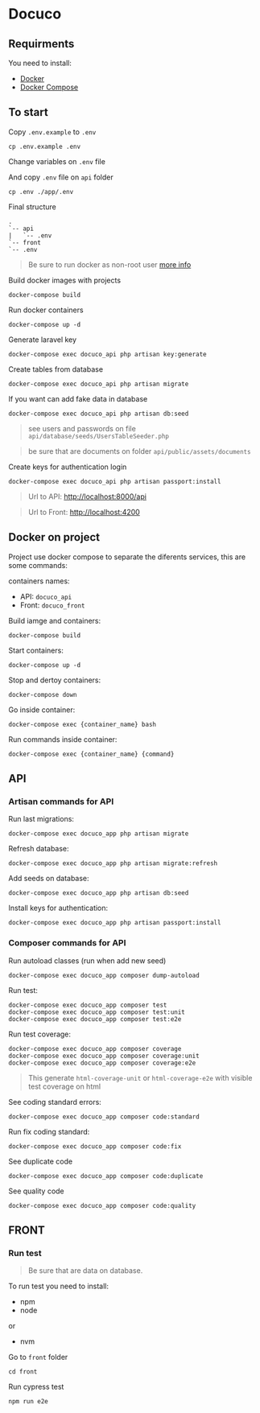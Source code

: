 # Docuco

## Requirments

You need to install:
* [Docker](https://www.docker.com/get-started)
* [Docker Compose](https://docs.docker.com/)

## To start

Copy `.env.example` to `.env`
``` shell
cp .env.example .env
```

Change variables on `.env` file

And copy `.env` file on `api` folder
```shell
cp .env ./app/.env
```

Final structure
```shell
.
`-- api
|   `-- .env
`-- front
`-- .env
```

> Be sure to run docker as non-root user [more info](https://docs.docker.com/install/linux/linux-postinstall/)

Build docker images with projects
```shell
docker-compose build
```

Run docker containers
```shell
docker-compose up -d
```

<!-- Install api dependencies
```shell
docker-compose exec docuco_api composer install
```

Install front dependencies
```shell
docker-compose exec docuco_front npm i
``` -->

Generate laravel key
```
docker-compose exec docuco_api php artisan key:generate
```

Create tables from database
```
docker-compose exec docuco_api php artisan migrate
```

If you want can add fake data in database
```
docker-compose exec docuco_api php artisan db:seed
```
> see users and passwords on file `api/database/seeds/UsersTableSeeder.php`

> be sure that are documents on folder `api/public/assets/documents`

Create keys for authentication login
```
docker-compose exec docuco_api php artisan passport:install
```

> Url to API: [http://localhost:8000/api](http://localhost:8000/api)

> Url to Front: [http://localhost:4200](http://localhost:4200)

## Docker on project

Project use docker compose to separate the diferents services, this are some commands:

containers names:
* API: `docuco_api`
* Front: `docuco_front`

Build iamge and containers:
```shell
docker-compose build
```

Start containers:
```shell
docker-compose up -d
```

Stop and dertoy containers:
```shell
docker-compose down
```

Go inside container:
```shell
docker-compose exec {container_name} bash
```

Run commands inside container:
```
docker-compose exec {container_name} {command}
```

## API

### Artisan commands for API

Run last migrations:
```
docker-compose exec docuco_app php artisan migrate
```

Refresh database:
```
docker-compose exec docuco_app php artisan migrate:refresh
```

Add seeds on database:
```
docker-compose exec docuco_app php artisan db:seed
```

Install keys for authentication:
```
docker-compose exec docuco_app php artisan passport:install
```

### Composer commands for API

Run autoload classes (run when add new seed)
```
docker-compose exec docuco_app composer dump-autoload
```

Run test:
```shell
docker-compose exec docuco_app composer test
docker-compose exec docuco_app composer test:unit
docker-compose exec docuco_app composer test:e2e
```

Run test coverage:
```shell
docker-compose exec docuco_app composer coverage
docker-compose exec docuco_app composer coverage:unit
docker-compose exec docuco_app composer coverage:e2e
```
> This generate `html-coverage-unit` or `html-coverage-e2e` with visible test coverage on html

See coding standard errors:
```shell
docker-compose exec docuco_app composer code:standard
```

Run fix coding standard:
```shell
docker-compose exec docuco_app composer code:fix
```

See duplicate code
```shell
docker-compose exec docuco_app composer code:duplicate
```

See quality code
```shell
docker-compose exec docuco_app composer code:quality
```

## FRONT

### Run test
> Be sure that are data on database.

To run test you need to install:

* npm
* node

or
* nvm

Go to `front` folder
```shell
cd front
```

Run cypress test
```shell
npm run e2e
```